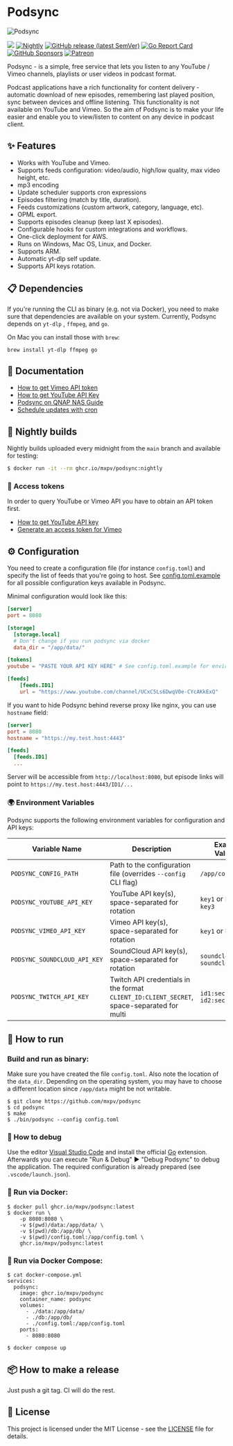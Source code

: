 # Podsync

![Podsync](docs/img/logo.png)

[![](https://github.com/mxpv/podsync/workflows/CI/badge.svg)](https://github.com/mxpv/podsync/actions?query=workflow%3ACI)
[![Nightly](https://github.com/mxpv/podsync/actions/workflows/nightly.yml/badge.svg)](https://github.com/mxpv/podsync/actions/workflows/nightly.yml)
[![GitHub release (latest SemVer)](https://img.shields.io/github/v/release/mxpv/podsync)](https://github.com/mxpv/podsync/releases)
[![Go Report Card](https://goreportcard.com/badge/github.com/mxpv/podsync)](https://goreportcard.com/report/github.com/mxpv/podsync)
[![GitHub Sponsors](https://img.shields.io/github/sponsors/mxpv)](https://github.com/sponsors/mxpv)
[![Patreon](https://img.shields.io/badge/support-patreon-E6461A.svg)](https://www.patreon.com/podsync)

Podsync - is a simple, free service that lets you listen to any YouTube / Vimeo channels, playlists or user videos in
podcast format.

Podcast applications have a rich functionality for content delivery - automatic download of new episodes,
remembering last played position, sync between devices and offline listening. This functionality is not available
on YouTube and Vimeo. So the aim of Podsync is to make your life easier and enable you to view/listen to content on
any device in podcast client.

## ✨ Features

- Works with YouTube and Vimeo.
- Supports feeds configuration: video/audio, high/low quality, max video height, etc.
- mp3 encoding
- Update scheduler supports cron expressions
- Episodes filtering (match by title, duration).
- Feeds customizations (custom artwork, category, language, etc).
- OPML export.
- Supports episodes cleanup (keep last X episodes).
- Configurable hooks for custom integrations and workflows.
- One-click deployment for AWS.
- Runs on Windows, Mac OS, Linux, and Docker.
- Supports ARM.
- Automatic yt-dlp self update.
- Supports API keys rotation.

## 📋 Dependencies

If you're running the CLI as binary (e.g. not via Docker), you need to make sure that dependencies are available on
your system. Currently, Podsync depends on `yt-dlp` ,  `ffmpeg`, and `go`.

On Mac you can install those with `brew`:
```
brew install yt-dlp ffmpeg go
```

## 📖 Documentation

- [How to get Vimeo API token](./docs/how_to_get_vimeo_token.md)
- [How to get YouTube API Key](./docs/how_to_get_youtube_api_key.md)
- [Podsync on QNAP NAS Guide](./docs/how_to_setup_podsync_on_qnap_nas.md)
- [Schedule updates with cron](./docs/cron.md)

## 🌙 Nightly builds

Nightly builds uploaded every midnight from the `main` branch and available for testing:

```bash
$ docker run -it --rm ghcr.io/mxpv/podsync:nightly
```

### 🔑 Access tokens

In order to query YouTube or Vimeo API you have to obtain an API token first.

- [How to get YouTube API key](https://elfsight.com/blog/2016/12/how-to-get-youtube-api-key-tutorial/)
- [Generate an access token for Vimeo](https://developer.vimeo.com/api/guides/start#generate-access-token)

## ⚙️ Configuration

You need to create a configuration file (for instance `config.toml`) and specify the list of feeds that you're going to host.
See [config.toml.example](./config.toml.example) for all possible configuration keys available in Podsync.

Minimal configuration would look like this:

```toml
[server]
port = 8080

[storage]
  [storage.local]
  # Don't change if you run podsync via docker
  data_dir = "/app/data/"

[tokens]
youtube = "PASTE YOUR API KEY HERE" # See config.toml.example for environment variables

[feeds]
    [feeds.ID1]
    url = "https://www.youtube.com/channel/UCxC5Ls6DwqV0e-CYcAKkExQ"
```

If you want to hide Podsync behind reverse proxy like nginx, you can use `hostname` field:

```toml
[server]
port = 8080
hostname = "https://my.test.host:4443"

[feeds]
  [feeds.ID1]
  ...
```

Server will be accessible from `http://localhost:8080`, but episode links will point to `https://my.test.host:4443/ID1/...`

### 🌍 Environment Variables

Podsync supports the following environment variables for configuration and API keys:

| Variable Name                | Description                                                                               | Example Value(s)                              |
|------------------------------|-------------------------------------------------------------------------------------------|-----------------------------------------------|
| `PODSYNC_CONFIG_PATH`        | Path to the configuration file (overrides `--config` CLI flag)                            | `/app/config.toml`                            |
| `PODSYNC_YOUTUBE_API_KEY`    | YouTube API key(s), space-separated for rotation                                          | `key1` or `key1 key2 key3` |
| `PODSYNC_VIMEO_API_KEY`      | Vimeo API key(s), space-separated for rotation                                            | `key1` or `key1 key2`        |
| `PODSYNC_SOUNDCLOUD_API_KEY` | SoundCloud API key(s), space-separated for rotation                                       | `soundcloud_key1 soundcloud_key2`             |
| `PODSYNC_TWITCH_API_KEY`     | Twitch API credentials in the format `CLIENT_ID:CLIENT_SECRET`, space-separated for multi | `id1:secret1 id2:secret2`                     |

## 🚀 How to run


### Build and run as binary:

Make sure you have created the file `config.toml`. Also note the location of the `data_dir`. Depending on the operating system, you may have to choose a different location since `/app/data` might be not writable.

```
$ git clone https://github.com/mxpv/podsync
$ cd podsync
$ make
$ ./bin/podsync --config config.toml
```

### 🐛 How to debug

Use the editor [Visual Studio Code](https://code.visualstudio.com/) and install the official [Go](https://marketplace.visualstudio.com/items?itemName=golang.go) extension. Afterwards you can execute "Run & Debug" ▶︎ "Debug Podsync" to debug the application. The required configuration is already prepared (see `.vscode/launch.json`).


### 🐳 Run via Docker:

```
$ docker pull ghcr.io/mxpv/podsync:latest
$ docker run \
    -p 8080:8080 \
    -v $(pwd)/data:/app/data/ \
    -v $(pwd)/db:/app/db/ \
    -v $(pwd)/config.toml:/app/config.toml \
    ghcr.io/mxpv/podsync:latest
```

### 🐳 Run via Docker Compose:

```
$ cat docker-compose.yml
services:
  podsync:
    image: ghcr.io/mxpv/podsync
    container_name: podsync
    volumes:
      - ./data:/app/data/
      - ./db:/app/db/
      - ./config.toml:/app/config.toml
    ports:
      - 8080:8080

$ docker compose up
```

## 📦 How to make a release

Just push a git tag. CI will do the rest.

## 📄 License

This project is licensed under the MIT License - see the [LICENSE](LICENSE) file for details.
